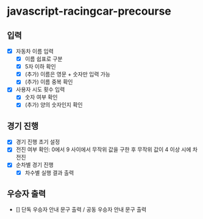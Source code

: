 # javascript-racingcar-precourse

## 입력
- [x] 자동차 이름 입력
  - [x] 이름 쉽표로 구분
  - [x] 5자 이하 확인
  - [x] (추가) 이름은 영문 + 숫자만 입력 가능
  - [x] (추가) 이름 중복 확인

- [x] 사용자 시도 횟수 입력
  - [x] 숫자 여부 확인
  - [x] (추가) 양의 숫자인지 확인

## 경기 진행
- [x] 경기 진행 초기 설정
- [x] 전진 여부 확인: 0에서 9 사이에서 무작위 값을 구한 후 무작위 값이 4 이상 시에 차 전진
- [x] 순차별 경기 진행
  - [x] 차수별 실행 결과 출력
   
## 우승자 출력
- [] 단독 우승자 안내 문구 출력 / 공동 우승자 안내 문구 출력
